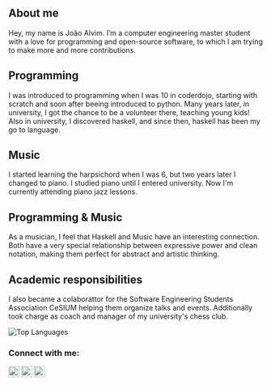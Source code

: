 ## About me
Hey, my name is João Alvim. I’m a computer engineering master student with a love for programming and open-source software, to which I am trying to make more and more contributions.

## Programming
I was introduced to programming when I was 10 in coderdojo, starting with scratch and soon after beeing introduced to python. Many years later, in university, I got the chance to be a volunteer there, teaching young kids! Also in university, I discovered haskell, and since then, haskell has been my go to language.

## Music
I started learning the harpsichord when I was 6, but two years later I changed to piano. I studied piano until I entered university. Now I'm currently attending piano jazz lessons.

## Programming & Music
As a musician, I feel that Haskell and Music have an interesting connection. Both have a very special relationship between expressive power and clean notation, making them perfect for abstract and artistic thinking.

## Academic responsibilities
I also became a colaborattor for the Software Engineering Students Association CeSIUM helping them organize talks and events. Additionally took charge as coach and manager of my university's chess club.






<!---
<br />

# "The purpose of abstraction is not to be vague, but to create a new semantic level in which one can be absolutely precise." (E. Dijkstra)

<br />


% ### Languages and Tools:
% [<img align="left" alt="Haskell" width="30px" src="https://iconape.com/wp-content/files/hc/371044/svg/371044.svg" />][instagram]
% [<img align="left" alt="C" width="26px" src="https://upload.wikimedia.org/wikipedia/commons/thumb/1/18/C_Programming_Language.svg/1853px-C_Programming_Language.svg.png" />][instagram]
% [<img align="left" alt="Python" width="26px" src="https://upload.wikimedia.org/wikipedia/commons/thumb/c/c3/Python-logo-notext.svg/640px-Python-logo-notext.svg.png" />][instagram]

-->



![Top Languages](https://github-readme-stats.vercel.app/api/top-langs/?username=jotaalvim&layout=compact&theme=nord&hide_border=true)

### Connect with me:

[<img align="left" alt="Instagram" width="22px" src="https://cdn.jsdelivr.net/npm/simple-icons@v3/icons/instagram.svg" />][instagram]
[<img align="left" alt="Instagram" width="22px" src="https://cdn.jsdelivr.net/npm/simple-icons@v3/icons/facebook.svg" />][facebook]
[<img align="left" alt="LinkedIn" width="22px" src="https://cdn.jsdelivr.net/npm/simple-icons@v3/icons/linkedin.svg" />][linkedin]


[instagram]: https://instagram.com/jotaalvim
[linkedin]: https://www.linkedin.com/in/jo%C3%A3o-alvim-050778223/
[facebook]: https://www.facebook.com/joaoafonso.alvim
